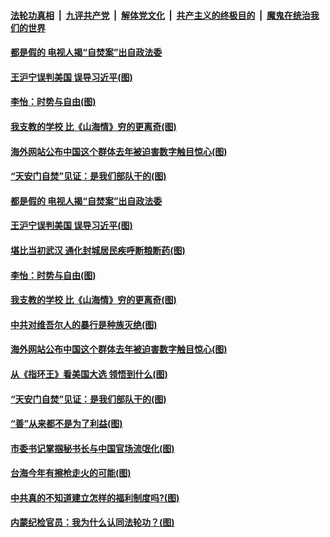 

####  [法轮功真相](../../../../basic/blob/master/README.md?t=01270531) &nbsp;|&nbsp; [九评共产党](../../../../9ping.md/blob/master/README.md?t=01270531) &nbsp;|&nbsp; [解体党文化](../../../../jtdwh.md/blob/master/README.md?t=01270531)  &nbsp;|&nbsp; [共产主义的终极目的](../../../../gczydzjmd.md/blob/master/README.md?t=01270531) &nbsp;|&nbsp; [魔鬼在统治我们的世界](../../../../mgztzwmdsj.md/blob/master/README.md?t=01270531) 

#### [都是假的 电视人揭“自焚案”出自政法委](../pages/p4/960416.md?t=01270531) 

#### [王沪宁误判美国 误导习近平(图)](../pages/p4/960336.md?t=01270531) 

#### [李怡：时势与自由(图)](../pages/p4/960350.md?t=01270531) 

#### [我支教的学校 比《山海情》穷的更离奇(图)](../pages/p4/960349.md?t=01270531) 

#### [海外网站公布中国这个群体去年被迫害数字触目惊心(图)](../pages/p4/960346.md?t=01270531) 

#### [“天安门自焚”见证：是我们部队干的(图)](../pages/p4/960245.md?t=01270531) 

#### [都是假的 电视人揭“自焚案”出自政法委](../pages/p4/960416.md?t=01270531) 



#### [王沪宁误判美国 误导习近平(图)](../pages/p4/960336.md?t=01270531) 

#### [堪比当初武汉 通化封城居民疾呼断粮断药(图)](../pages/p4/960355.md?t=01270531) 

#### [李怡：时势与自由(图)](../pages/p4/960350.md?t=01270531) 

#### [我支教的学校 比《山海情》穷的更离奇(图)](../pages/p4/960349.md?t=01270531) 

#### [中共对维吾尔人的暴行是种族灭绝(图)](../pages/p4/960337.md?t=01270531) 

#### [海外网站公布中国这个群体去年被迫害数字触目惊心(图)](../pages/p4/960346.md?t=01270531) 



#### [从《指环王》看美国大选 领悟到什么(图)](../pages/p4/960259.md?t=01270531) 

#### [“天安门自焚”见证：是我们部队干的(图)](../pages/p4/960245.md?t=01270531) 

#### [“善”从来都不是为了利益(图)](../pages/p4/960235.md?t=01270531) 

#### [市委书记掌掴秘书长与中国官场流氓化(图)](../pages/p4/960222.md?t=01270531) 

#### [台海今年有擦枪走火的可能(图)](../pages/p4/960232.md?t=01270531) 

#### [中共真的不知道建立怎样的福利制度吗?(图)](../pages/p4/960218.md?t=01270531) 



#### [内蒙纪检官员：我为什么认同法轮功？(图)](../pages/p4/960109.md?t=01270531) 

